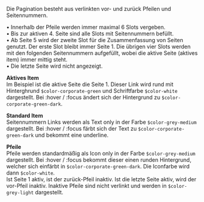 Die Pagination besteht aus verlinkten vor- und zurück Pfeilen und Seitennummern.  
  
• Innerhalb der Pfeile werden immer maximal 6 Slots vergeben.  
• Bis zur aktiven 4. Seite sind alle Slots mit Seitennummern befüllt.  
• Ab Seite 5 wird der zweite Slot für die Zusammenfassung von Seiten genutzt. Der erste Slot bleibt immer Seite 1. Die übrigen vier Slots werden mit den folgenden Seitennummern aufgefüllt, wobei die aktive Seite (aktives item) immer mittig steht.  
• Die letzte Seite wird nicht angezeigt.

__Aktives Item__  
Im Beispiel ist die aktive Seite die Seite 1. Dieser Link wird rund mit Hinterghrund `$color-corporate-green` und Schriftfarbe `$color-white` dargestellt. Bei :hover / :focus ändert sich der Hintergrund zu `$color-corporate-green-dark`.

__Standard Item__  
Seitennummern Links werden als Text only in der Farbe `$color-grey-medium` dargestellt. Bei :hover / :focus färbt sich der Text zu `$color-corporate-green-dark` und bekommt eine underline.

__Pfeile__  
Pfeile werden standardmäßig als Icon only in der Farbe `$color-grey-medium` dargestellt. Bei :hover / :focus bekommt dieser einen runden Hintergrund, welcher sich einfärbt in `$color-corporate-green-dark`. Die Iconfarbe wird dann `$color-white`.  
Ist Seite 1 aktiv, ist der zurück-Pfeil inaktiv. Ist die letzte Seite aktiv, wird der vor-Pfeil inaktiv. Inaktive Pfeile sind nicht verlinkt und werden in `$color-grey-light` dargestellt.